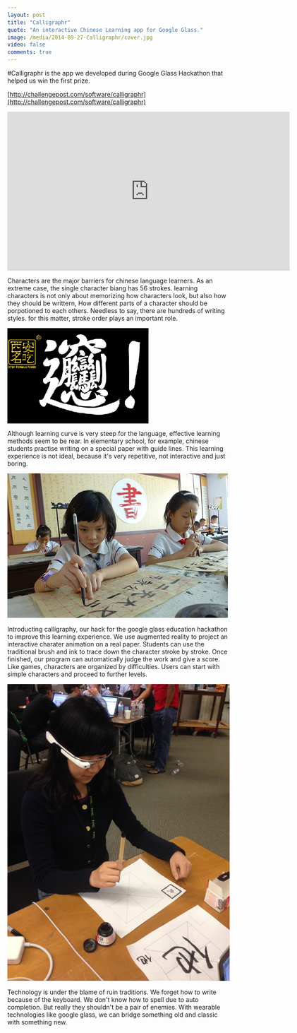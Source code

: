 ```yaml
---
layout: post
title: "Calligraphr"
quote: "An interactive Chinese Learning app for Google Glass."
image: /media/2014-09-27-Calligraphr/cover.jpg
video: false
comments: true
---
```


#Calligraphr is the app we developed during Google Glass Hackathon that helped us win the first prize. 

[http://challengepost.com/software/calligraphr](http://challengepost.com/software/calligraphr)

<iframe width="640" height="360" align="center" src="https://www.youtube.com/watch?v=abWyiEY7P-A" frameborder="0"> </iframe>

Characters are the major barriers for chinese language learners. As an extreme case, the single character biang has 56 strokes. 
learning characters is not only about memorizing how characters look, but also how they should be writtern, How different parts of a character should be porpotioned to each others. Needless to say, there are hundreds of writing styles. for this matter, stroke order plays an important role. 

<img src="/media/2014-09-27-Calligraphr/biang.gif" align="center" style="width:320px;" />

Although learning curve is very steep for the language, effective learning methods seem to be rear. In elementary school, for example, chinese students practise writing on a special paper with guide lines. This learning experience is not ideal, because it's very repetitive, not interactive and just boring.

![MyImage](/media/2014-09-27-Calligraphr/xiaoxueshufa.jpg)

Introducting calligraphy, our hack for the google glass education hackathon to improve this learning experience. We use augmented reality to project an interactive charater animation on a real paper. Students can use the traditional brush and ink to trace down the character stroke by stroke. Once finished, our program can automatically judge the work and give a score. Like games, characters are organized by difficulties. Users can start with simple characters and proceed to further levels.

![Fangqi](/media/2014-09-27-Calligraphr/IMG_3964.jpg)

Technology is under the blame of ruin traditions. We forget how to write because of the keyboard. We don't know how to spell due to auto completion. But really they shouldn't be a pair of enemies. With wearable technologies like google glass, we can bridge something old and classic with something new.
